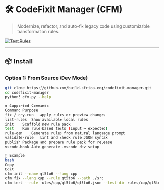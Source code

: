 # 🛠️ CodeFixit Manager (CFM)

> Modernize, refactor, and auto-fix legacy code using customizable transformation rules.

[![Test Rules](https://github.com/build-africa-eng/codefixit-manager/actions/workflows/test-rules.yml/badge.svg)](https://github.com/build-africa-eng/codefixit-manager/actions)

---

## 📦 Install

### Option 1: From Source (Dev Mode)

```bash
git clone https://github.com/build-africa-eng/codefixit-manager.git
cd codefixit-manager
python3 cfm.py --help

⚙ Supported Commands
Command	Purpose
fix / dry-run	Apply rules or preview changes
list-rules	Show available local rules
init	Scaffold new rule pack
test	Run rule-based tests (input → expected)
rule-gen	Generate rules from natural language prompt
validate-rule	Lint and check rule JSON syntax
publish	Package and prepare rule pack for release
vscode-hook	Auto-generate .vscode dev setup

🧠 Example
bash
Copy
Edit
cfm init --name qt5to6 --lang cpp
cfm fix --lang cpp --rule qt5to6 --path ./src
cfm test --rule rules/cpp/qt5to6/qt5to6.json --test-dir rules/cpp/qt5to6/tests
